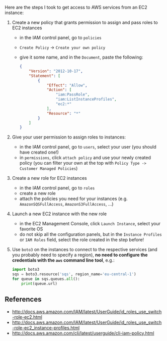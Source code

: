 Here are the steps I took to get access to AWS services from an EC2 instance:

1. Create a new policy that grants permission to assign and pass roles to EC2 instances
   * in the IAM control panel, go to `policies`
   * `Create Policy` -> `Create your own policy`
   * give it some name, and in the `Document`, paste the following:

        ```json
        {
            "Version": "2012-10-17",
            "Statement": [
                {
                    "Effect": "Allow",
                    "Action": [
                        "iam:PassRole",
                        "iam:ListInstanceProfiles",
                        "ec2:*"
                    ],
                    "Resource": "*"
                }
            ]
        }
        ```

2. Give your user permission to assign roles to instances:
   * in the IAM control panel, go to `users`, select your user (you should have created one!)
   * in `permissions`, click `attach policy` and use your newly created policy 
     (you can filter your own at the top with `Policy Type -> Customer Managed Policies`)
   
3. Create a new role for EC2 instances
   * in the IAM control panel, go to `roles`
   * create a new role
   * attach the policies you need for your instances (e.g. `AmazonSQSFullAccess`, `AmazonS3FullAccess`, ...)

4. Launch a new EC2 instance with the new role
   * in the EC2 Management Console, click `Launch Instance`, select your favorite OS
   * do not skip all the configuration panels, but in the `Instance Profiles` or `IAM Roles` field, 
     select the role created in the step before!

5. Use `boto3` on the instances to connect to the respective services (and you probably need to specify a region),
   **no need to configure the credentials with the `aws` command line tool**, 
   e.g.:

    ```py
    import boto3
    sqs = boto3.resource('sqs', region_name='eu-central-1')
    for queue in sqs.queues.all():
        print(queue.url)
    ``` 

## References

* http://docs.aws.amazon.com/IAM/latest/UserGuide/id_roles_use_switch-role-ec2.html
* http://docs.aws.amazon.com/IAM/latest/UserGuide/id_roles_use_switch-role-ec2_instance-profiles.html
* http://docs.aws.amazon.com/cli/latest/userguide/cli-iam-policy.html
